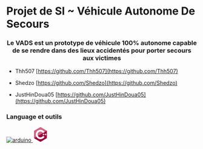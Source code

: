<h1>Projet de SI ~ Véhicule Autonome De Secours</h1>
<h3 align="center">Le VADS est un prototype de véhicule 100% autonome capable de se rendre dans des lieux accidentés pour porter secours aux victimes</h3>

- Thh507 [https://github.com/Thh507](https://github.com/Thh507)

- Shedzo [https://github.com/Shedzo](https://github.com/Shedzo)

- JustHinDoua05 [https://github.com/JustHinDoua05](https://github.com/JustHinDoua05)

<h3 align="left">Language et outils</h3>
<p align="left"> <a href="https://www.arduino.cc/" target="_blank" rel="noreferrer"> <img src="https://cdn.worldvectorlogo.com/logos/arduino-1.svg" alt="arduino" width="40" height="40"/> </a> <a href="https://www.w3schools.com/cpp/" target="_blank" rel="noreferrer"> <img src="https://raw.githubusercontent.com/devicons/devicon/master/icons/cplusplus/cplusplus-original.svg" alt="cplusplus" width="40" height="40"/> </a></p>






















